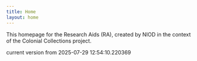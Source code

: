 ```yaml
---
title: Home
layout: home
---
```


This homepage for the Research Aids (RA), created by NIOD in the context of the Colonial Collections project. 


current version from 2025-07-29 12:54:10.220369